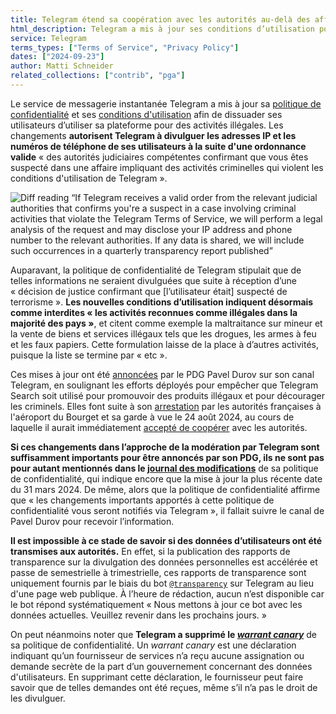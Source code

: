 ```yaml
---
title: Telegram étend sa coopération avec les autorités au-delà des affaires de terrorisme
html_description: Telegram a mis à jour ses conditions d’utilisation pour permettre le partage avec les autorités des adresses IP et numéros de téléphone des utilisateurs qui violent ses conditions d’utilisation.
service: Telegram
terms_types: ["Terms of Service", "Privacy Policy"]
dates: ["2024-09-23"]
author: Matti Schneider
related_collections: ["contrib", "pga"]
---
```


Le service de messagerie instantanée Telegram a mis à jour sa [politique de confidentialité](https://github.com/OpenTermsArchive/contrib-versions/commit/9d484c869600b6e817b263b6919e20a5cd7c9c70#diff-e94a4eda2e65a52b5a52c13037a8d5f4e7f2aaffeba6dd83bb361ab973157019R235) et ses [conditions d'utilisation](https://github.com/OpenTermsArchive/contrib-versions/commit/1a3a08b4f4a4a12fbae84197af7f4bcef0c36cc9#diff-e71804c4c17b46bdab60adfe08be9314a2cdbd028d3ce524695c844c40e643b4R9) afin de dissuader ses utilisateurs d’utiliser sa plateforme pour des activités illégales. Les changements **autorisent Telegram à divulguer les adresses IP et les numéros de téléphone de ses utilisateurs à la suite d'une ordonnance valide** « des autorités judiciaires compétentes confirmant que vous êtes suspecté dans une affaire impliquant des activités criminelles qui violent les conditions d'utilisation de Telegram ».

![Diff reading “If Telegram receives a valid order from the relevant judicial authorities that confirms you're a suspect in a case involving criminal activities that violate the Telegram Terms of Service, we will perform a legal analysis of the request and may disclose your IP address and phone number to the relevant authorities. If any data is shared, we will include such occurrences in a quarterly transparency report published”](../telegram-expands-forbidden-uses-data-disclosure-authorities.fr.png)

Auparavant, la politique de confidentialité de Telegram stipulait que de telles informations ne seraient divulguées que suite à réception d’une « décision de justice confirmant que [l’utilisateur était] suspecté de terrorisme ». **Les nouvelles conditions d’utilisation indiquent désormais comme interdites « les activités reconnues comme illégales dans la majorité des pays »**, et citent comme exemple la maltraitance sur mineur et la vente de biens et services illégaux tels que les drogues, les armes à feu et les faux papiers. Cette formulation laisse de la place à d’autres activités, puisque la liste se termine par « etc ».

Ces mises à jour ont été [annoncées](https://t.me/durov/345) par le PDG Pavel Durov sur son canal Telegram, en soulignant les efforts déployés pour empêcher que Telegram Search soit utilisé pour promouvoir des produits illégaux et pour décourager les criminels. Elles font suite à son [arrestation](https://www.tribunal-de-paris.justice.fr/sites/default/files/2024-08/2024-08-26%20-%20CP%20TELEGRAM%20.pdf) par les autorités françaises à l'aéroport du Bourget et sa garde à vue le 24 août 2024, au cours de laquelle il aurait immédiatement [accepté de coopérer](https://www.lemonde.fr/societe/article/2024/09/13/apres-l-arrestation-de-pavel-durov-le-sursaut-de-cooperation-de-telegram-avec-les-autorites-judiciaires-en-france-et-en-belgique_6316647_3224.html) avec les autorités.

**Si ces changements dans l’approche de la modération par Telegram sont suffisamment importants pour être annoncés par son PDG, ils ne sont pas pour autant mentionnés dans le [journal des modifications](https://github.com/OpenTermsArchive/contrib-versions/blob/1a3a08b4f4a4a12fbae84197af7f4bcef0c36cc9/Telegram/Privacy%20Policy.md#11-changes-to-this-privacy-policy)** de sa politique de confidentialité, qui indique encore que la mise à jour la plus récente date du 31 mars 2024. De même, alors que la politique de confidentialité affirme que « les changements importants apportés à cette politique de confidentialité vous seront notifiés via Telegram », il fallait suivre le canal de Pavel Durov pour recevoir l’information.

**Il est impossible à ce stade de savoir si des données d’utilisateurs ont été transmises aux autorités.** En effet, si la publication des rapports de transparence sur la divulgation des données personnelles est accélérée et passe de semestrielle à trimestrielle, ces rapports de transparence sont uniquement fournis par le biais du bot [`@transparency`](https://t.me/transparency) sur Telegram au lieu d'une page web publique. À l’heure de rédaction, aucun n’est disponible car le bot répond systématiquement « Nous mettons à jour ce bot avec les données actuelles. Veuillez revenir dans les prochains jours. »

On peut néanmoins noter que **Telegram a supprimé le [_warrant canary_](https://en.wikipedia.org/wiki/Warrant_canary)** de sa politique de confidentialité. Un _warrant canary_ est une déclaration indiquant qu’un fournisseur de services n’a reçu aucune assignation ou demande secrète de la part d’un gouvernement concernant des données d'utilisateurs. En supprimant cette déclaration, le fournisseur peut faire savoir que de telles demandes ont été reçues, même s’il n’a pas le droit de les divulguer.
